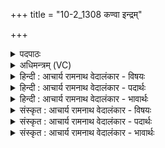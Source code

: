 +++
title = "10-2_1308 कण्वा इन्द्रम्"

+++
<details><summary>पदपाठः</summary>

क꣡ण्वाः꣢꣯। इ꣡न्द्र꣢꣯म्। यत्। अ꣡क्र꣢꣯त। स्तो꣡मैः꣢꣯। य꣣ज्ञ꣡स्य꣢। सा꣡ध꣢꣯नम्। जा꣣मि꣢। ब्रु꣣वते। आ꣡यु꣢꣯धा। १३०८।
</details>

<details><summary>अधिमन्त्रम् (VC)</summary>

- इन्द्रः
- वत्सः काण्वः
- गायत्री
- षड्जः
</details>

<details><summary>हिन्दी : आचार्य रामनाथ वेदालंकार - विषयः</summary>

आगे पुनः उसी विषय को कहते हैं।
</details>

<details><summary>हिन्दी : आचार्य रामनाथ वेदालंकार - पदार्थः</summary>

पदार्थान्वयभाषाः -  (यत्) जब (कण्वाः) मेधावी स्तोता लोग (इन्द्रम्) विघ्ननाशक, परमैश्वर्यवान् परमात्मा को (स्तोमैः) स्तोत्रों से (यज्ञस्य) अपने १०० वर्ष चलनेवाले जीवन-यज्ञ का (साधनम्) साधक (अक्रत) बना लेते हैं, तब वे (आयुधा) रक्षा के साधनभूत शस्त्रास्त्रों को (जामि) अनावश्यक (ब्रुवते) कहने लगते हैं अर्थात् जीवन-यज्ञ को तो परमात्मा ने ही सिद्ध कर दिया, इन संगृहीत किये हुए शस्त्रास्त्रों से क्या लाभ? इस प्रकार हथियारों को व्यर्थ बताने लगते हैं ॥२॥
</details>

<details><summary>हिन्दी : आचार्य रामनाथ वेदालंकार - भावार्थः</summary>

भावार्थभाषाः -  परमात्मा के प्रति आत्म-समर्पण करके उसका रक्षण सबको प्राप्त करना चाहिए ॥२॥
</details>

<details><summary>संस्कृत : आचार्य रामनाथ वेदालंकार - विषयः</summary>

अथ पुनस्तमेव विषयं प्राह।
</details>

<details><summary>संस्कृत : आचार्य रामनाथ वेदालंकार - पदार्थः</summary>

पदार्थान्वयभाषाः -  (यत्) यदा (कण्वाः२) मेधाविनः स्तोतारः। [कण्व इति मेधाविनाम। निघं० ३।१५।] (इन्द्रम्) विघ्नविदारकं परमैश्वर्यवन्तं परमात्मानम् (स्तोमैः) स्तोत्रैः (यज्ञस्य) स्वकीयस्य शतसंवत्सरात्मकस्य जीवनयज्ञस्य (साधनम्) साधकम् (अक्रत) अकृषत, कुर्वन्ति। [अत्र करोतेर्लडर्थे लुङि ‘मन्त्रे घसह्वर०’। अ० २।४।८० इत्यनेन च्लेर्लुक्।] तदा ते (आयुधा) रक्षासाधनानि आयुधानि (जामि) अतिरिक्तम्। [जामि—अतिरेकनाम इति निरुक्तम्। ४।२०।] (ब्रुवते) कथयन्ति। यज्ञ इन्द्रेणैव साधितः, किमेभिः संगृहीतैरायुधैरित्यायुधानां व्यर्थत्वं ब्रुवन्तीत्यर्थः३ ॥२॥
</details>

<details><summary>संस्कृत : आचार्य रामनाथ वेदालंकार - भावार्थः</summary>

भावार्थभाषाः -  आत्मानं परमात्मने समर्प्य तद्रक्षणं सर्वैः प्राप्तव्यम् ॥२॥
</details>